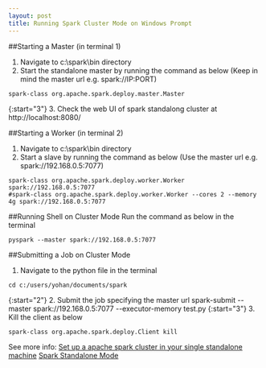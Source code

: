 ```yaml
---
layout: post
title: Running Spark Cluster Mode on Windows Prompt
---
```


##Starting a Master (in terminal 1)
1. Navigate to c:\spark\bin directory
2. Start the standalone master by running the command as below (Keep in mind the master url e.g. spark://IP:PORT)
```
spark-class org.apache.spark.deploy.master.Master
```
{:start="3"}
3. Check the web UI of spark standalong cluster at http://localhost:8080/ 

##Starting a Worker (in terminal 2)
1. Navigate to c:\spark\bin directory 
2. Start a slave by running the command as below (Use the master url e.g. spark://192.168.0.5:7077)
```
spark-class org.apache.spark.deploy.worker.Worker spark://192.168.0.5:7077
#spark-class org.apache.spark.deploy.worker.Worker --cores 2 --memory 4g spark://192.168.0.5:7077
```

##Running Shell on Cluster Mode
Run the command as below in the terminal
```
pyspark --master spark://192.168.0.5:7077
```

##Submitting a Job on Cluster Mode
1. Navigate to the python file in the terminal
```
cd c:/users/yohan/documents/spark
```
{:start="2"}
2. Submit the job specifying the master url
spark-submit --master spark://192.168.0.5:7077 --executor-memory test.py
{:start="3"}
3. Kill the client as below
```
spark-class org.apache.spark.deploy.Client kill
```

See more info:
<a href="https://blog.knoldus.com/2015/04/14/setup-a-apache-spark-cluster-in-your-single-standalone-machine/">Set up a apache spark cluster in your single standalone machine</a>
<a href="http://spark.apache.org/docs/latest/spark-standalone.html">Spark Standalone Mode</a>




